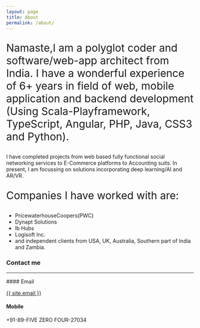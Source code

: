 ```yaml
---
layout: page
title: About
permalink: /about/
---
```


<p style="font-size: 28px;">
Namaste,I am a polyglot coder and software/web-app architect from India. I have a wonderful experience of 6+ years in field of web, mobile application and backend development (Using Scala-Playframework, TypeScript, Angular, PHP, Java, CSS3 and Python).

I have completed projects from web based fully functional social networking services to E-Commerce platforms to Accounting suits. In present, I am focussing on solutions incorporating deep learning/AI and AR/VR.
</p>

<p style="font-size: 28px;">
    Companies I have worked with are:
  <ul>
    <li> PricewaterhouseCoopers(PWC)</li>
    <li> Dynapt Solutions</li>
    <li> Ib Hubs</li>
    <li> Logisoft Inc.</li>
    <li> and independent clients from USA, UK, Australia, Southern part of India and Zambia.</li>
  </ul>
</p>

### Contact me
<hr />
#### Email

<a href="mailto:{{ site.email }}/">{{ site.email }}</a>

#### Mobile
+91-89-FIVE ZERO FOUR-27034
